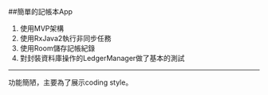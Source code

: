##簡單的記帳本App
1. 使用MVP架構
2. 使用RxJava2執行非同步任務
3. 使用Room儲存記帳紀錄
4. 對封裝資料庫操作的LedgerManager做了基本的測試

---
功能簡陋，主要為了展示coding style。